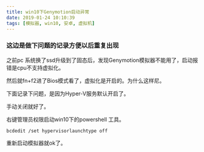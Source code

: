 ```yaml
---
title: win10下Genymotion启动异常
date: 2019-01-24 10:10:39
tags: [模拟器, win10, 安卓, 虚拟机]
---
```


### 这边是做下问题的记录方便以后重复出现

之前pc 系统换了ssd升级到了固态后，发现Genymotion模拟器不能用了，启动报错是cpu不支持虚拟化。

然后就fn+f2进了Bios模式看了，虚拟化是开启的。为什么这样尼。

下面记录下问题，是因为Hyper-V服务默认开启了。

手动关闭就好了。

右键管理员权限启动win10下的powershell 工具。

```linux
bcdedit /set hypervisorlaunchtype off 
```

重新启动模拟器就ok了。
